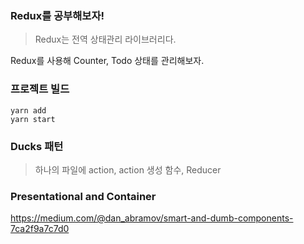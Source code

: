 ### Redux를 공부해보자!

> Redux는 전역 상태관리 라이브러리다.

Redux를 사용해 Counter, Todo 상태를 관리해보자.

### 프로젝트 빌드

```
yarn add
yarn start
```

### Ducks 패턴

> 하나의 파일에 action, action 생성 함수, Reducer

### Presentational and Container
https://medium.com/@dan_abramov/smart-and-dumb-components-7ca2f9a7c7d0
